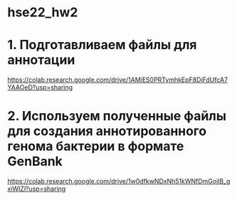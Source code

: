 # hse22_hw2

# 1. Подготавливаем файлы для аннотации
https://colab.research.google.com/drive/1AMiES0PRTymhkEpF8DiFdUfcA7YAAOeD?usp=sharing

# 2. Используем полученные файлы для создания аннотированного генома бактерии в формате GenBank
https://colab.research.google.com/drive/1w0dfkwNDxNh51kWNfDmGojlB_gxiWIZl?usp=sharing

